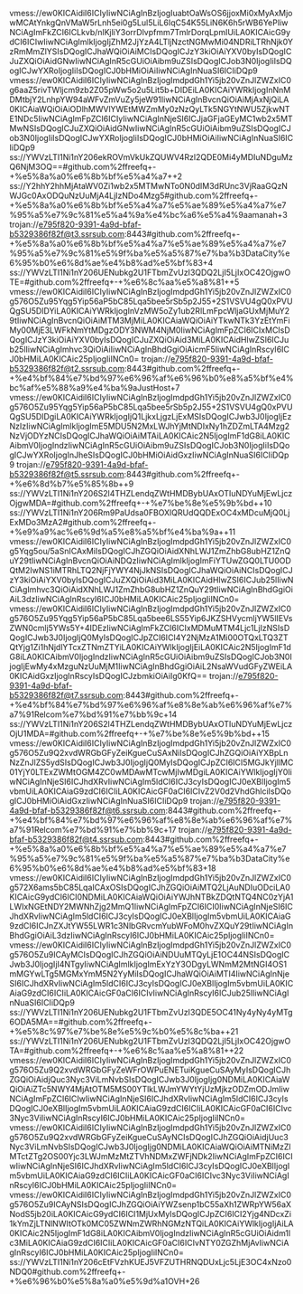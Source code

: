 vmess://ew0KICAidiI6ICIyIiwNCiAgInBzIjogIuabtOaWsOS6jjoxMi0xMyAxMjowMCAtYnkgQnVMaW5rLnh5ei0g5Lul5LiL6IqC54K55LiN6K6h5rWB6YePIiwNCiAgImFkZCI6ICLkvb/nlKjliY3orrDlvpfmm7TmlrDorqLpmIUiLA0KICAicG9ydCI6ICIwIiwNCiAgImlkIjogIjZhM2JjYzA4LTljNzctNGMwMi04NDRiLTRhNjk0YzRmMmZlYSIsDQogICJhaWQiOiAiMCIsDQogICJzY3kiOiAiYXV0byIsDQogICJuZXQiOiAidGNwIiwNCiAgInR5cGUiOiAibm9uZSIsDQogICJob3N0IjogIiIsDQogICJwYXRoIjogIiIsDQogICJ0bHMiOiAiIiwNCiAgInNuaSI6ICIiDQp9
vmess://ew0KICAidiI6ICIyIiwNCiAgInBzIjogImdpdGh1Yi5jb20vZnJlZWZxIC0g6aaZ5rivTWljcm9zb2Z05pWw5o2u5Lit5b+DIDEiLA0KICAiYWRkIjogInNnMDMtbjY2LnhpYW94aWFvZmVuZy5jeW91IiwNCiAgInBvcnQiOiAiMjAxNjQiLA0KICAiaWQiOiAiODlhMWVlYWEtMWZmMy0zNzQyLTk5NGYtNWU5ZjkwNTE1NDc5IiwNCiAgImFpZCI6ICIyIiwNCiAgInNjeSI6ICJjaGFjaGEyMC1wb2x5MTMwNSIsDQogICJuZXQiOiAidGNwIiwNCiAgInR5cGUiOiAibm9uZSIsDQogICJob3N0IjogIiIsDQogICJwYXRoIjogIiIsDQogICJ0bHMiOiAiIiwNCiAgInNuaSI6ICIiDQp9
ss://YWVzLTI1Ni1nY206ekROVmVkUkZQUWV4Rzl2QDE0Mi4yMDIuNDguMzQ6NjM3OQ==#github.com%2ffreefq+-+%e5%8a%a0%e6%8b%bf%e5%a4%a7++2
ss://Y2hhY2hhMjAtaWV0Zi1wb2x5MTMwNTo0N0dIM3dRUnc3VjRaaGQzNWJGc0AxODQuNzUuMjA4LjIzNDo4Mzg5#github.com%2ffreefq+-+%e5%8a%a0%e6%8b%bf%e5%a4%a7%e5%ae%89%e5%a4%a7%e7%95%a5%e7%9c%81%e5%a4%9a%e4%bc%a6%e5%a4%9aamanah+3
trojan://e795f820-9391-4a9d-bfaf-b5329386f82f@t3.ssrsub.com:8443#github.com%2ffreefq+-+%e5%8a%a0%e6%8b%bf%e5%a4%a7%e5%ae%89%e5%a4%a7%e7%95%a5%e7%9c%81%e5%9f%ba%e5%a5%87%e7%ba%b3DataCity%e6%95%b0%e6%8d%ae%e4%b8%ad%e5%bf%83+4
ss://YWVzLTI1Ni1nY206UENubkg2U1FTbmZvUzI3QDQ2LjI5LjIxOC42OjgwOTE=#github.com%2ffreefq+-+%e6%8c%aa%e5%a8%81++5
vmess://ew0KICAidiI6ICIyIiwNCiAgInBzIjogImdpdGh1Yi5jb20vZnJlZWZxIC0g576O5Zu95Yqg5Yip56aP5bC85Lqa5bee5rSb5p2J55+2S1VSVU4gQ0xPVUQgSU5DIDYiLA0KICAiYWRkIjogInVzMW5oZy1ub2RlLmFpcWljaGUxMjMuY29tIiwNCiAgInBvcnQiOiAiMTM3MjMiLA0KICAiaWQiOiAiYTkwNTk3YzEtYmFiMy00MjE3LWFkNmYtMDgzODY3NWM4NjM0IiwNCiAgImFpZCI6ICIxMCIsDQogICJzY3kiOiAiYXV0byIsDQogICJuZXQiOiAid3MiLA0KICAidHlwZSI6ICJub25lIiwNCiAgImhvc3QiOiAiIiwNCiAgInBhdGgiOiAicmF5IiwNCiAgInRscyI6ICJ0bHMiLA0KICAic25pIjogIiINCn0=
trojan://e795f820-9391-4a9d-bfaf-b5329386f82f@t2.ssrsub.com:8443#github.com%2ffreefq+-+%e4%bf%84%e7%bd%97%e6%96%af%e6%96%b0%e8%a5%bf%e4%bc%af%e5%88%a9%e4%ba%9aJustHost+7
vmess://ew0KICAidiI6ICIyIiwNCiAgInBzIjogImdpdGh1Yi5jb20vZnJlZWZxIC0g576O5Zu95Yqg5Yip56aP5bC85Lqa5bee5rSb5p2J55+2S1VSVU4gQ0xPVUQgSU5DIDgiLA0KICAiYWRkIjogIjQ1LjkxLjgzLjExMSIsDQogICJwb3J0IjogIjEzNzIzIiwNCiAgImlkIjogImE5MDU5N2MxLWJhYjMtNDIxNy1hZDZmLTA4Mzg2NzVjODYzNCIsDQogICJhaWQiOiAiMTAiLA0KICAic2N5IjogImF1dG8iLA0KICAibmV0IjogIndzIiwNCiAgInR5cGUiOiAibm9uZSIsDQogICJob3N0IjogIiIsDQogICJwYXRoIjogInJheSIsDQogICJ0bHMiOiAidGxzIiwNCiAgInNuaSI6ICIiDQp9
trojan://e795f820-9391-4a9d-bfaf-b5329386f82f@t5.ssrsub.com:8443#github.com%2ffreefq+-+%e6%8d%b7%e5%85%8b++9
ss://YWVzLTI1Ni1nY206S2l4THZLendqZWtHMDBybUAxOTIuNDYuMjEwLjczOjgwMDA=#github.com%2ffreefq+-+%e7%be%8e%e5%9b%bd++10
ss://YWVzLTI1Ni1nY206Rm9PaUdsa0FBOXlQRUdQQDExOC4xMDcuMjQ0LjExMDo3MzA2#github.com%2ffreefq+-+%e9%a9%ac%e6%9d%a5%e8%a5%bf%e4%ba%9a++11
vmess://ew0KICAidiI6ICIyIiwNCiAgInBzIjogImdpdGh1Yi5jb20vZnJlZWZxIC0g5Yqg5ou/5aSnICAxMiIsDQogICJhZGQiOiAidXNhLWJ1ZmZhbG8ubHZ1ZnQuY29tIiwNCiAgInBvcnQiOiAiNDQzIiwNCiAgImlkIjogImFiYTUwZGQ0LTU0ODQtM2IwNS1iMTRhLTQ2NjFjYWY4NjJkNSIsDQogICJhaWQiOiAiNCIsDQogICJzY3kiOiAiYXV0byIsDQogICJuZXQiOiAid3MiLA0KICAidHlwZSI6ICJub25lIiwNCiAgImhvc3QiOiAidXNhLWJ1ZmZhbG8ubHZ1ZnQuY29tIiwNCiAgInBhdGgiOiAiL3dzIiwNCiAgInRscyI6ICJ0bHMiLA0KICAic25pIjogIiINCn0=
vmess://ew0KICAidiI6ICIyIiwNCiAgInBzIjogImdpdGh1Yi5jb20vZnJlZWZxIC0g576O5Zu95Yqg5Yip56aP5bC85Lqa5bee6LS55Yip6JKZSHVycmljYW5lIEVsZWN0cmlj5YWs5Y+4IDEzIiwNCiAgImFkZCI6ICIxMDMuMTM4Ljc1LjIzNSIsDQogICJwb3J0IjogIjQ0MyIsDQogICJpZCI6ICI4Y2NjMzA1Mi00OTQxLTQ3ZTQtYjg1Zi1hNjdlYTcxZTNmZTYiLA0KICAiYWlkIjogIjEiLA0KICAic2N5IjogImF1dG8iLA0KICAibmV0IjogIndzIiwNCiAgInR5cGUiOiAibm9uZSIsDQogICJob3N0IjogIjEwMy4xMzguNzUuMjM1IiwNCiAgInBhdGgiOiAiL2NsaWVudGFyZWEiLA0KICAidGxzIjogInRscyIsDQogICJzbmkiOiAiIg0KfQ==
trojan://e795f820-9391-4a9d-bfaf-b5329386f82f@t7.ssrsub.com:8443#github.com%2ffreefq+-+%e4%bf%84%e7%bd%97%e6%96%af%e8%8e%ab%e6%96%af%e7%a7%91Relcom%e7%bd%91%e7%bb%9c+14
ss://YWVzLTI1Ni1nY206S2l4THZLendqZWtHMDBybUAxOTIuNDYuMjEwLjczOjU1MDA=#github.com%2ffreefq+-+%e7%be%8e%e5%9b%bd++15
vmess://ew0KICAidiI6ICIyIiwNCiAgInBzIjogImdpdGh1Yi5jb20vZnJlZWZxIC0g576O5Zu9Q2xvdWRGbGFyZeiKgueCuSAxNiIsDQogICJhZGQiOiAiYXBpLnNzZnJlZS5ydSIsDQogICJwb3J0IjogIjQ0MyIsDQogICJpZCI6ICI5MGJkYjllMC01YjY0LTExZWMtOGM4ZC0wMDAwMTcwMjIwMDgiLA0KICAiYWlkIjogIjY0IiwNCiAgInNjeSI6ICJhdXRvIiwNCiAgIm5ldCI6ICJ3cyIsDQogICJ0eXBlIjogIm5vbmUiLA0KICAiaG9zdCI6ICIiLA0KICAicGF0aCI6ICIvZ2V0d2VhdGhlciIsDQogICJ0bHMiOiAidGxzIiwNCiAgInNuaSI6ICIiDQp9
trojan://e795f820-9391-4a9d-bfaf-b5329386f82f@t6.ssrsub.com:8443#github.com%2ffreefq+-+%e4%bf%84%e7%bd%97%e6%96%af%e8%8e%ab%e6%96%af%e7%a7%91Relcom%e7%bd%91%e7%bb%9c+17
trojan://e795f820-9391-4a9d-bfaf-b5329386f82f@t4.ssrsub.com:8443#github.com%2ffreefq+-+%e5%8a%a0%e6%8b%bf%e5%a4%a7%e5%ae%89%e5%a4%a7%e7%95%a5%e7%9c%81%e5%9f%ba%e5%a5%87%e7%ba%b3DataCity%e6%95%b0%e6%8d%ae%e4%b8%ad%e5%bf%83+18
vmess://ew0KICAidiI6ICIyIiwNCiAgInBzIjogImdpdGh1Yi5jb20vZnJlZWZxIC0g572X6ams5bC85LqaICAxOSIsDQogICJhZGQiOiAiMTQ2LjAuNDIuODciLA0KICAicG9ydCI6ICI0NDMiLA0KICAiaWQiOiAiYWJhNTBkZDQtNTQ4NC0zYjA1LWIxNGEtNDY2MWNhZjg2MmQ1IiwNCiAgImFpZCI6ICI0IiwNCiAgInNjeSI6ICJhdXRvIiwNCiAgIm5ldCI6ICJ3cyIsDQogICJ0eXBlIjogIm5vbmUiLA0KICAiaG9zdCI6ICJnZXJtYW55LWR1c3NlbGRvcmYubWFoM0hvZXQuY29tIiwNCiAgInBhdGgiOiAiL3dzIiwNCiAgInRscyI6ICJ0bHMiLA0KICAic25pIjogIiINCn0=
vmess://ew0KICAidiI6ICIyIiwNCiAgInBzIjogImdpdGh1Yi5jb20vZnJlZWZxIC0g576O5Zu9ICAyMCIsDQogICJhZGQiOiAiNDUuMTQyLjE1OC44NSIsDQogICJwb3J0IjogIjI4NTgyIiwNCiAgImlkIjogImExYzY3ODgyLWNmM2MtNGI4OS1mMGYwLTg5MGMxYmM5N2YyMiIsDQogICJhaWQiOiAiMTI4IiwNCiAgInNjeSI6ICJhdXRvIiwNCiAgIm5ldCI6ICJ3cyIsDQogICJ0eXBlIjogIm5vbmUiLA0KICAiaG9zdCI6ICIiLA0KICAicGF0aCI6ICIvIiwNCiAgInRscyI6ICJub25lIiwNCiAgInNuaSI6ICIiDQp9
ss://YWVzLTI1Ni1nY206UENubkg2U1FTbmZvUzI3QDE5OC41Ny4yNy4yMTg6ODA5MA==#github.com%2ffreefq+-+%e5%8c%97%e7%be%8e%e5%9c%b0%e5%8c%ba++21
ss://YWVzLTI1Ni1nY206UENubkg2U1FTbmZvUzI3QDQ2LjI5LjIxOC42OjgwOTA=#github.com%2ffreefq+-+%e6%8c%aa%e5%a8%81++22
vmess://ew0KICAidiI6ICIyIiwNCiAgInBzIjogImdpdGh1Yi5jb20vZnJlZWZxIC0g576O5Zu9Q2xvdWRGbGFyZeWFrOWPuENETuiKgueCuSAyMyIsDQogICJhZGQiOiAidjQuc3Nyc3ViLmNvbSIsDQogICJwb3J0IjogIjg0NDMiLA0KICAiaWQiOiAiZTc5NWY4MjAtOTM5MS00YTlkLWJmYWYtYjUzMjkzODZmODJmIiwNCiAgImFpZCI6ICIwIiwNCiAgInNjeSI6ICJhdXRvIiwNCiAgIm5ldCI6ICJ3cyIsDQogICJ0eXBlIjogIm5vbmUiLA0KICAiaG9zdCI6ICIiLA0KICAicGF0aCI6ICIvc3Nyc3ViIiwNCiAgInRscyI6ICJ0bHMiLA0KICAic25pIjogIiINCn0=
vmess://ew0KICAidiI6ICIyIiwNCiAgInBzIjogImdpdGh1Yi5jb20vZnJlZWZxIC0g576O5Zu9Q2xvdWRGbGFyZeiKgueCuSAyNCIsDQogICJhZGQiOiAidjUuc3Nyc3ViLmNvbSIsDQogICJwb3J0IjogIjg0NDMiLA0KICAiaWQiOiAiMTNiMzZlMTctZTg2OS00Yjc3LWJmMzMtZTVhNDMxZWFjNDk2IiwNCiAgImFpZCI6ICIwIiwNCiAgInNjeSI6ICJhdXRvIiwNCiAgIm5ldCI6ICJ3cyIsDQogICJ0eXBlIjogIm5vbmUiLA0KICAiaG9zdCI6ICIiLA0KICAicGF0aCI6ICIvc3Nyc3ViIiwNCiAgInRscyI6ICJ0bHMiLA0KICAic25pIjogIiINCn0=
vmess://ew0KICAidiI6ICIyIiwNCiAgInBzIjogImdpdGh1Yi5jb20vZnJlZWZxIC0g576O5Zu9ICAyNSIsDQogICJhZGQiOiAiYWZsenp1bC55aXh1ZWRpYW56aXNodS5jb20iLA0KICAicG9ydCI6ICI1MjUxMyIsDQogICJpZCI6ICI2Yjg4NDcxZi1kYmZjLTNlNWItOTk0MC05ZWNmZWRhNGMzNTQiLA0KICAiYWlkIjogIjAiLA0KICAic2N5IjogImF1dG8iLA0KICAibmV0IjogIndzIiwNCiAgInR5cGUiOiAidm1lc3MiLA0KICAiaG9zdCI6ICIiLA0KICAicGF0aCI6ICIvNTY0ZGZhMjAvIiwNCiAgInRscyI6ICJ0bHMiLA0KICAic25pIjogIiINCn0=
ss://YWVzLTI1Ni1nY206cEtFVzhKUEJ5VFZUTHRNQDUxLjc5LjE3OC4xNzo0NDQ0#github.com%2ffreefq+-+%e6%96%b0%e5%8a%a0%e5%9d%a1OVH+26
